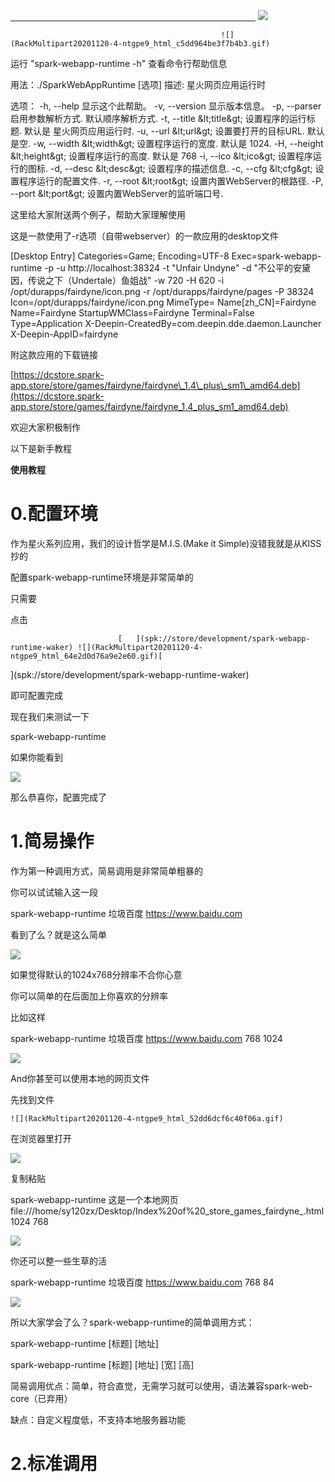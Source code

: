 [                                                        ](spk://store/development/spark-webapp-runtime-waker) ![](RackMultipart20201120-4-ntgpe9_html_1acb66441c6937a3.gif)

                                                   ![](RackMultipart20201120-4-ntgpe9_html_c5dd964be3f7b4b3.gif)

运行 &quot;spark-webapp-runtime -h&quot; 查看命令行帮助信息


用法：./SparkWebAppRuntime [选项]
描述: 星火网页应用运行时

选项：
 -h, --help 显示这个此帮助。
 -v, --version 显示版本信息。
 -p, --parser 启用参数解析方式. 默认顺序解析方式.
 -t, --title \&lt;title\&gt; 设置程序的运行标题. 默认是 星火网页应用运行时.
 -u, --url \&lt;url\&gt; 设置要打开的目标URL. 默认是空.
 -w, --width \&lt;width\&gt; 设置程序运行的宽度. 默认是 1024.
 -H, --height \&lt;height\&gt; 设置程序运行的高度. 默认是 768
 -i, --ico \&lt;ico\&gt; 设置程序运行的图标.
 -d, --desc \&lt;desc\&gt; 设置程序的描述信息.
 -c, --cfg \&lt;cfg\&gt; 设置程序运行的配置文件.
 -r, --root \&lt;root\&gt; 设置内置WebServer的根路径.
 -P, --port \&lt;port\&gt; 设置内置WebServer的监听端口号.

这里给大家附送两个例子，帮助大家理解使用

这是一款使用了-r选项（自带webserver）的一款应用的desktop文件

[Desktop Entry]
 Categories=Game;
 Encoding=UTF-8
 Exec=spark-webapp-runtime -p -u http://localhost:38324 -t &quot;Unfair Undyne&quot; -d &quot;不公平的安黛因，传说之下（Undertale）鱼姐战&quot; -w 720 -H 620 -i /opt/durapps/fairdyne/icon.png -r /opt/durapps/fairdyne/pages -P 38324
 Icon=/opt/durapps/fairdyne/icon.png
 MimeType=
 Name[zh\_CN]=Fairdyne
 Name=Fairdyne
 StartupWMClass=Fairdyne
 Terminal=False
 Type=Application
 X-Deepin-CreatedBy=com.deepin.dde.daemon.Launcher
 X-Deepin-AppID=fairdyne

附这款应用的下载链接

[https://dcstore.spark-app.store/store/games/fairdyne/fairdyne\_1.4\_plus\_sm1\_amd64.deb](https://dcstore.spark-app.store/store/games/fairdyne/fairdyne_1.4_plus_sm1_amd64.deb)

欢迎大家积极制作

以下是新手教程

**使用教程**

# 0.配置环境

作为星火系列应用，我们的设计哲学是M.I.S.(Make it Simple)没错我就是从KISS抄的

配置spark-webapp-runtime环境是非常简单的

只需要

点击

                            [   ](spk://store/development/spark-webapp-runtime-waker) ![](RackMultipart20201120-4-ntgpe9_html_64e2d0d76a9e2e60.gif)[
](spk://store/development/spark-webapp-runtime-waker)

即可配置完成

现在我们来测试一下

spark-webapp-runtime

如果你能看到

![](RackMultipart20201120-4-ntgpe9_html_aaa9c7403a5f4461.gif)

那么恭喜你，配置完成了

# 1.简易操作

作为第一种调用方式，简易调用是非常简单粗暴的

你可以试试输入这一段

spark-webapp-runtime 垃圾百度 https://www.baidu.com

看到了么？就是这么简单

![](RackMultipart20201120-4-ntgpe9_html_e6fc0f985ad49a90.gif)

如果觉得默认的1024x768分辨率不合你心意

你可以简单的在后面加上你喜欢的分辨率

比如这样

spark-webapp-runtime 垃圾百度 https://www.baidu.com 768 1024

![](RackMultipart20201120-4-ntgpe9_html_ceac29ecac00fe92.gif)

And你甚至可以使用本地的网页文件

先找到文件

    ![](RackMultipart20201120-4-ntgpe9_html_52dd6dcf6c40f06a.gif)

在浏览器里打开

![](RackMultipart20201120-4-ntgpe9_html_dd596e3d8bbe0c72.gif)

复制粘贴

spark-webapp-runtime 这是一个本地网页 file:///home/sy120zx/Desktop/Index%20of%20\_store\_games\_fairdyne\_.html 1024 768

![](RackMultipart20201120-4-ntgpe9_html_21550fd9e5d5f3d.gif)

你还可以整一些生草的活

spark-webapp-runtime 垃圾百度 https://www.baidu.com 768 84

![](RackMultipart20201120-4-ntgpe9_html_f41a3cae433a275e.gif)

所以大家学会了么？spark-webapp-runtime的简单调用方式：

spark-webapp-runtime [标题] [地址]

spark-webapp-runtime [标题] [地址] [宽] [高]

简易调用优点：简单，符合直觉，无需学习就可以使用，语法兼容spark-web-core（已弃用）

缺点：自定义程度低，不支持本地服务器功能

# 2.标准调用